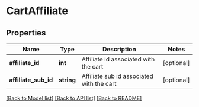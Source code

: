 # CartAffiliate

## Properties
Name | Type | Description | Notes
------------ | ------------- | ------------- | -------------
**affiliate_id** | **int** | Affiliate id associated with the cart | [optional] 
**affiliate_sub_id** | **string** | Affiliate sub id associated with the cart | [optional] 

[[Back to Model list]](../README.md#documentation-for-models) [[Back to API list]](../README.md#documentation-for-api-endpoints) [[Back to README]](../README.md)


